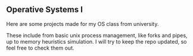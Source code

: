 Operative Systems I
---
Here are some projects made for my OS class from university.

These include from basic unix process management, like forks and pipes, up to memory heuristics simulation. I will try to keep the repo updated, so feel free to check them out. 